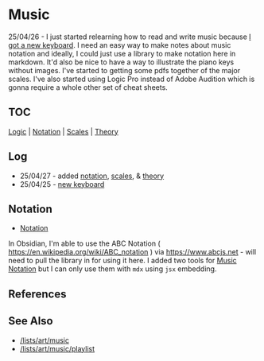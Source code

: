 # Music

25/04/26 - I just started relearning how to read and write music because [I got a new keyboard](/posts/arturia). I need an easy way to make notes about music notation and ideally, I could just use a library to make notation here in markdown. It'd also be nice to have a way to illustrate the piano keys without images. I've started to getting some pdfs together of the major scales. I've also started using Logic Pro instead of Adobe Audition which is gonna require a whole other set of cheat sheets.

## TOC

[Logic](logic) | [Notation](abcjs) | [Scales](scales) | [Theory](theory)

## Log

- 25/04/27 - added [notation](abcjs), [scales](scales), & [theory](theory)
- 25/04/25 - [new keyboard](/posts/arturia)


## Notation

- [Notation](abcjs)

In Obsidian, I'm able to use the ABC Notation ( https://en.wikipedia.org/wiki/ABC_notation ) via https://www.abcjs.net - will need to pull the library in for using it here. I added two tools for [Music Notation](abcjs) but I can only use them with ```mdx``` using ```jsx``` embedding.


## References

## See Also

- [/lists/art/music](/lists/art/music/)
- [/lists/art/music/playlist](/lists/art/music/playlist)